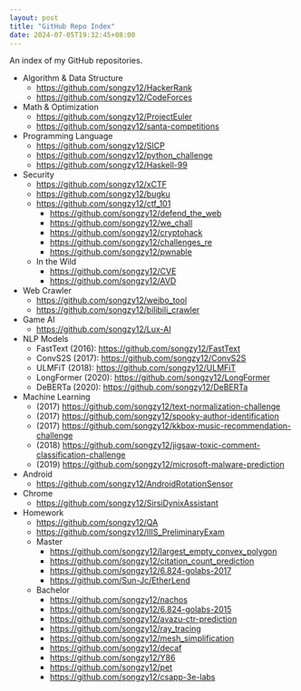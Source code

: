 ```yaml
---
layout: post
title: "GitHub Repo Index"
date: 2024-07-05T19:32:45+08:00
---
```


An index of my GitHub repositories.

* Algorithm & Data Structure
  * https://github.com/songzy12/HackerRank
  * https://github.com/songzy12/CodeForces
* Math & Optimization
  * https://github.com/songzy12/ProjectEuler
  * https://github.com/songzy12/santa-competitions
* Programming Language
  * https://github.com/songzy12/SICP
  * https://github.com/songzy12/python_challenge
  * https://github.com/songzy12/Haskell-99
* Security
  * https://github.com/songzy12/xCTF
  * https://github.com/songzy12/bugku
  * https://github.com/songzy12/ctf_101
    * https://github.com/songzy12/defend_the_web
    * https://github.com/songzy12/we_chall
    * https://github.com/songzy12/cryptohack
    * https://github.com/songzy12/challenges_re
    * https://github.com/songzy12/pwnable
  * In the Wild
    * https://github.com/songzy12/CVE
    * https://github.com/songzy12/AVD
* Web Crawler
  * https://github.com/songzy12/weibo_tool
  * https://github.com/songzy12/bilibili_crawler
* Game AI
  * https://github.com/songzy12/Lux-AI
* NLP Models
  * FastText (2016): https://github.com/songzy12/FastText
  * ConvS2S (2017): https://github.com/songzy12/ConvS2S
  * ULMFiT (2018): https://github.com/songzy12/ULMFiT
  * LongFormer (2020): https://github.com/songzy12/LongFormer
  * DeBERTa (2020): https://github.com/songzy12/DeBERTa
* Machine Learning
  * (2017) https://github.com/songzy12/text-normalization-challenge
  * (2017) https://github.com/songzy12/spooky-author-identification
  * (2017) https://github.com/songzy12/kkbox-music-recommendation-challenge
  * (2018) https://github.com/songzy12/jigsaw-toxic-comment-classification-challenge
  * (2019) https://github.com/songzy12/microsoft-malware-prediction
* Android
  * https://github.com/songzy12/AndroidRotationSensor
* Chrome
  * https://github.com/songzy12/SirsiDynixAssistant
* Homework
  * https://github.com/songzy12/QA
  * https://github.com/songzy12/IIIS_PreliminaryExam
  * Master
    * https://github.com/songzy12/largest_empty_convex_polygon
    * https://github.com/songzy12/citation_count_prediction
    * https://github.com/songzy12/6.824-golabs-2017
    * https://github.com/Sun-Jc/EtherLend
  * Bachelor
    * https://github.com/songzy12/nachos
    * https://github.com/songzy12/6.824-golabs-2015
    * https://github.com/songzy12/avazu-ctr-prediction
    * https://github.com/songzy12/ray_tracing
    * https://github.com/songzy12/mesh_simplification
    * https://github.com/songzy12/decaf
    * https://github.com/songzy12/Y86
    * https://github.com/songzy12/pet
    * https://github.com/songzy12/csapp-3e-labs
